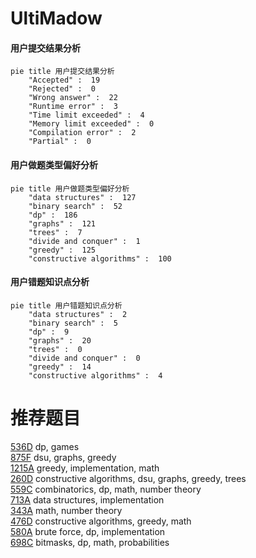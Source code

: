 # UltiMadow

<!-- tabs:start -->



#### **用户提交结果分析**

```mermaid
pie title 用户提交结果分析
    "Accepted" :  19
    "Rejected" :  0
    "Wrong answer" :  22
    "Runtime error" :  3
    "Time limit exceeded" :  4
    "Memory limit exceeded" :  0
    "Compilation error" :  2
    "Partial" :  0
```

#### **用户做题类型偏好分析**

```mermaid
pie title 用户做题类型偏好分析
    "data structures" :  127
    "binary search" :  52
    "dp" :  186
    "graphs" :  121
    "trees" :  7
    "divide and conquer" :  1
    "greedy" :  125
    "constructive algorithms" :  100
```
#### **用户错题知识点分析**

```mermaid
pie title 用户错题知识点分析
    "data structures" :  2
    "binary search" :  5
    "dp" :  9
    "graphs" :  20
    "trees" :  0
    "divide and conquer" :  0
    "greedy" :  14
    "constructive algorithms" :  4
```



<!-- tabs:end -->
# 推荐题目
[536D](https://codeforces.com/contest/536/problem/D)		dp,
                        games		  
[875F](https://codeforces.com/contest/875/problem/F)		dsu,
                        graphs,
                        greedy		  
[1215A](https://codeforces.com/contest/1215/problem/A)		greedy,
                        implementation,
                        math		  
[260D](https://codeforces.com/contest/260/problem/D)		constructive algorithms,
                        dsu,
                        graphs,
                        greedy,
                        trees		  
[559C](https://codeforces.com/contest/559/problem/C)		combinatorics,
                        dp,
                        math,
                        number theory		  
[713A](https://codeforces.com/contest/713/problem/A)		data structures,
                        implementation		  
[343A](https://codeforces.com/contest/343/problem/A)		math,
                        number theory		  
[476D](https://codeforces.com/contest/476/problem/D)		constructive algorithms,
                        greedy,
                        math		  
[580A](https://codeforces.com/contest/580/problem/A)		brute force,
                        dp,
                        implementation		  
[698C](https://codeforces.com/contest/698/problem/C)		bitmasks,
                        dp,
                        math,
                        probabilities		  
